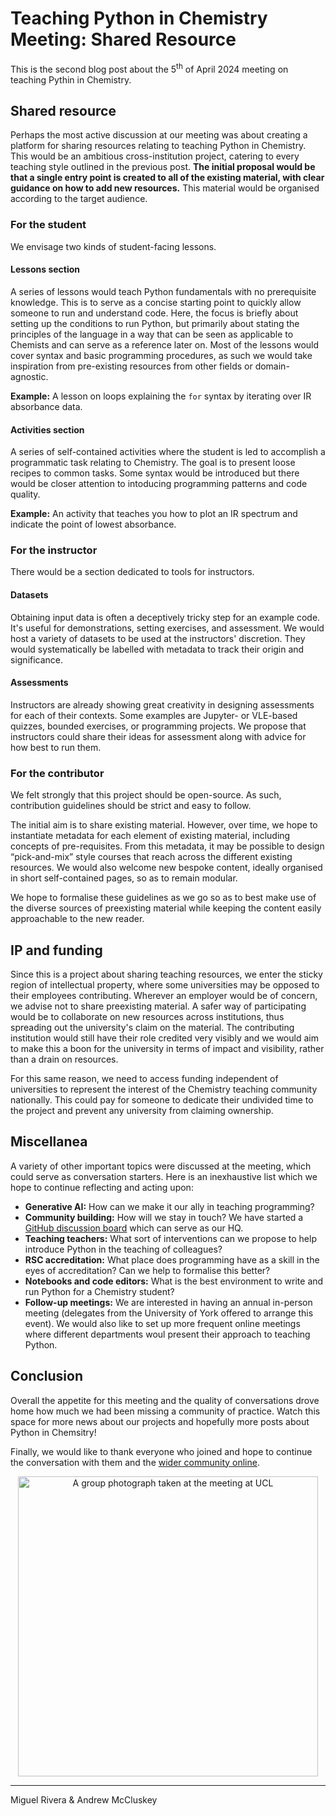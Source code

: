 # Teaching Python in Chemistry Meeting: Shared Resource

This is the second blog post about the 5<sup>th</sup> of April 2024 meeting on teaching Pythin in Chemistry.

## Shared resource

Perhaps the most active discussion at our meeting was about creating a platform for sharing resources relating to teaching Python in Chemistry.
This would be an ambitious cross-institution project, catering to every teaching style outlined in the previous post.
**The initial proposal would be that a single entry point is created to all of the existing material, with clear guidance on how to add new resources.**
This material would be organised according to the target audience.

### For the student

We envisage two kinds of student-facing lessons.

#### Lessons section

A series of lessons would teach Python fundamentals with no prerequisite knowledge.
This is to serve as a concise starting point to quickly allow someone to run and understand code.
Here, the focus is briefly about setting up the conditions to run Python, but primarily about stating the principles of the language in a way that can be seen as applicable to Chemists and can serve as a reference later on.
Most of the lessons would cover syntax and basic programming procedures, as such we would take inspiration from pre-existing resources from other fields or domain-agnostic.

**Example:** A lesson on loops explaining the `for` syntax by iterating over IR absorbance data.

#### Activities section

A series of self-contained activities where the student is led to accomplish a programmatic task relating to Chemistry.
The goal is to present loose recipes to common tasks. Some syntax would be introduced but there would be closer attention to intoducing programming patterns and code quality.

**Example:** An activity that teaches you how to plot an IR spectrum and indicate the point of lowest absorbance.

### For the instructor

There would be a section dedicated to tools for instructors.

#### Datasets

Obtaining input data is often a deceptively tricky step for an example code.
It's useful for demonstrations, setting exercises, and assessment.
We would host a variety of datasets to be used at the instructors' discretion.
They would systematically be labelled with metadata to track their origin and significance.

#### Assessments

Instructors are already showing great creativity in designing assessments for each of their contexts.
Some examples are Jupyter- or VLE-based quizzes, bounded exercises, or programming projects.
We propose that instructors could share their ideas for assessment along with advice for how best to run them.

### For the contributor

We felt strongly that this project should be open-source.
As such, contribution guidelines should be strict and easy to follow.

The initial aim is to share existing material.
However, over time, we hope to instantiate metadata for each element of existing material, including concepts of pre-requisites.
From this metadata, it may be possible to design “pick-and-mix” style courses that reach across the different existing resources.
We would also welcome new bespoke content, ideally organised in short self-contained pages, so as to remain modular.

We hope to formalise these guidelines as we go so as to best make use of the diverse sources of preexisting material while keeping the content easily approachable to the new reader.

## IP and funding

Since this is a project about sharing teaching resources, we enter the sticky region of intellectual property, where some universities may be opposed to their employees contributing.
Wherever an employer would be of concern, we advise not to share preexisting material.
A safer way of participating would be to collaborate on new resources across institutions, thus spreading out the university's claim on the material.
The contributing institution would still have their role credited very visibly and we would aim to make this a boon for the university in terms of impact and visibility, rather than a drain on resources.

For this same reason, we need to access funding independent of universities to represent the interest of the Chemistry teaching community nationally.
This could pay for someone to dedicate their undivided time to the project and prevent any university from claiming ownership.

## Miscellanea

A variety of other important topics were discussed at the meeting, which could serve as conversation starters.
Here is an inexhaustive list which we hope to continue reflecting and acting upon:

- **Generative AI:** How can we make it our ally in teaching programming?
- **Community building:** How will we stay in touch?
  We have started a [GitHub discussion board](https://github.com/orgs/pythoninchemistry/discussions) which can serve as our HQ.
- **Teaching teachers:** What sort of interventions can we propose to help introduce Python in the teaching of colleagues?
- **RSC accreditation:** What place does programming have as a skill in the eyes of accreditation? Can we help to formalise this better?
- **Notebooks and code editors:** What is the best environment to write and run Python for a Chemistry student?
- **Follow-up meetings:** We are interested in having an annual in-person meeting (delegates from the University of York offered to arrange this event). 
  We would also like to set up more frequent online meetings where different departments woul present their approach to teaching Python.

## Conclusion

Overall the appetite for this meeting and the quality of conversations drove home how much we had been missing a community of practice.
Watch this space for more news about our projects and hopefully more posts about Python in Chemsitry!

Finally, we would like to thank everyone who joined and hope to continue the conversation with them and the [wider community online](https://github.com/orgs/pythoninchemistry/discussions).
<p align="center">
<img src="./group-photo.jpeg" alt="A group photograph taken at the meeting at UCL" width="480" class="center">
</p>

<hr>

Miguel Rivera & Andrew McCluskey
